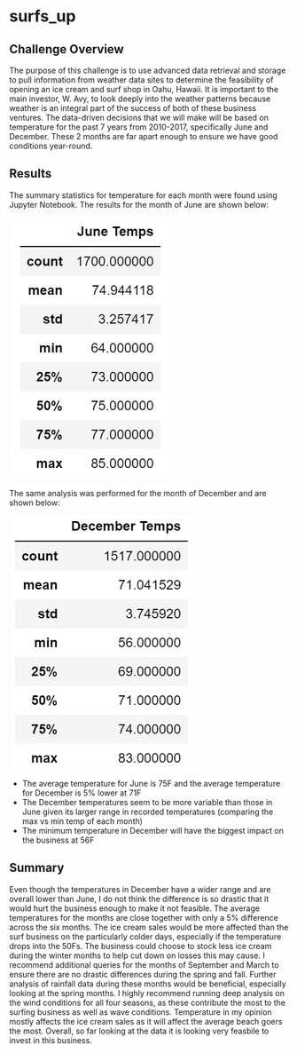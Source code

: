 # surfs_up

## Challenge Overview

The purpose of this challenge is to use advanced data retrieval and storage to pull information from weather data sites to determine the feasibility of opening an ice cream and surf shop in Oahu, Hawaii. It is important to the main investor, W. Avy, to look deeply into the weather patterns because weather is an integral part of the success of both of these business ventures. The data-driven decisions that we will make will be based on temperature for the past 7 years from 2010-2017, specifically June and December. These 2 months are far apart enough to ensure we have good conditions year-round.

## Results

The summary statistics for temperature for each month were found using Jupyter Notebook. The results for the month of June are shown below:

 ![June_Temps.png](/Resources/June_Temps.png)
 
 The same analysis was performed for the month of December and are shown below:
 
  ![December_Temps.png](/Resources/December_Temps.png)

* The average temperature for June is 75F and the average temperature for December is 5% lower at 71F
* The December temperatures seem to be more variable than those in June given its larger range in recorded temperatures (comparing the max vs min temp of each month)
* The minimum temperature in December will have the biggest impact on the business at 56F

## Summary 

Even though the temperatures in December have a wider range and are overall lower than June, I do not think the difference is so drastic that it would hurt the business enough to make it not feasible. The average temperatures for the months are close together with only a 5% difference across the six months. The ice cream sales would be more affected than the surf business on the particularly colder days, especially if the temperature drops into the 50Fs. The business could choose to stock less ice cream during the winter months to help cut down on losses this may cause. I recommend additional queries for the months of September and March to ensure there are no drastic differences during the spring and fall. Further analysis of rainfall data during these months would be beneficial, especially looking at the spring months. I highly recommend running deep analysis on the wind conditions for all four seasons, as these contribute the most to the surfing business as well as wave conditions. Temperature in my opinion mostly affects the ice cream sales as it will affect the average beach goers the most. Overall, so far looking at the data it is looking very feasbile to invest in this business.
